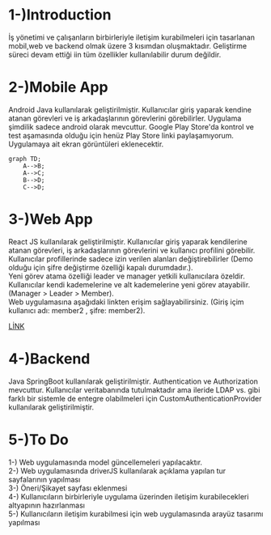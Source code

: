 # 1-)Introduction
   
İş yönetimi ve çalışanların birbirleriyle iletişim kurabilmeleri için tasarlanan mobil,web ve backend olmak üzere 3 kısımdan oluşmaktadır. Geliştirme süreci devam ettiği iin tüm özellikler kullanılabilir durum değildir. 

# 2-)Mobile App
Android Java kullanılarak geliştirilmiştir.
Kullanıcılar giriş yaparak kendine atanan görevleri ve iş arkadaşlarının görevlerini görebilirler. Uygulama şimdilik sadece android olarak mevcuttur. Google Play Store'da kontrol ve test aşamasında olduğu için henüz Play Store linki paylaşamıyorum. Uygulamaya ait ekran görüntüleri eklenecektir.

```mermaid
graph TD;
    A-->B;
    A-->C;
    B-->D;
    C-->D;
```

# 3-)Web App
React JS kullanılarak geliştirilmiştir.
Kullanıcılar giriş yaparak kendilerine atanan görevleri, iş arkadaşlarının görevlerini ve kullanıcı profilini görebilir. Kullanıcılar profillerinde sadece izin verilen alanları değiştirebilirler (Demo olduğu için şifre değiştirme özelliği kapalı durumdadır.).     
Yeni görev atama özelliği leader ve manager yetkili kullanıcılara özeldir. Kullanıcılar kendi kademelerine ve alt kademelerine yeni görev atayabilir. (Manager > Leader > Member).  
Web uygulamasına aşağıdaki linkten erişim sağlayabilirsiniz. (Giriş içim kullanıcı adı: member2 , şifre: member2).

[ LİNK](http://178.157.15.236:3000)

# 4-)Backend

Java SpringBoot kullanılarak geliştirilmiştir. Authentication ve Authorization mevcuttur. Kullanıcılar veritabanında tutulmaktadır ama ileride LDAP vs. gibi farklı bir sistemle de entegre olabilmeleri için CustomAuthenticationProvider kullanılarak geliştirilmiştir.



# 5-)To Do

1-) Web uygulamasında model güncellemeleri yapılacaktır.       
2-) Web uygulamasında driverJS kullanılarak açıklama yapılan tur sayfalarının yapılması  
3-) Öneri/Şikayet sayfası eklenmesi     
4-) Kullanıcıların birbirleriyle uygulama üzerinden iletişim kurabilecekleri altyapının hazırlanması        
5-) Kullanıcıların iletişim kurabilmesi için web uygulamasında arayüz tasarımı yapılması    
